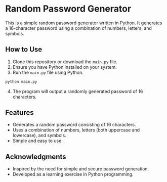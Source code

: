 # Random Password Generator

This is a simple random password generator written in Python. It generates a 16-character password using a combination of numbers, letters, and symbols.

## How to Use

1. Clone this repository or download the `main.py` file.
2. Ensure you have Python installed on your system.
3. Run the `main.py` file using Python.

```bash
python main.py
```

4. The program will output a randomly generated password of 16 characters.

## Features

- Generates a random password consisting of 16 characters.
- Uses a combination of numbers, letters (both uppercase and lowercase), and symbols.
- Simple and easy to use.

## Acknowledgments

- Inspired by the need for simple and secure password generation.
- Developed as a learning exercise in Python programming.
